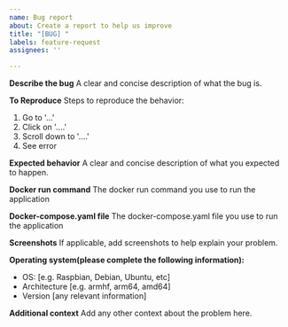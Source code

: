 ```yaml
---
name: Bug report
about: Create a report to help us improve
title: "[BUG] "
labels: feature-request
assignees: ''

---
```


**Describe the bug**
A clear and concise description of what the bug is.

**To Reproduce**
Steps to reproduce the behavior:
1. Go to '...'
2. Click on '....'
3. Scroll down to '....'
4. See error

**Expected behavior**
A clear and concise description of what you expected to happen.

**Docker run command**
The docker run command you use to run the application

**Docker-compose.yaml file**
The docker-compose.yaml file you use to run the application

**Screenshots**
If applicable, add screenshots to help explain your problem.

**Operating system(please complete the following information):**
 - OS: [e.g. Raspbian, Debian, Ubuntu, etc]
 - Architecture [e.g. armhf, arm64, amd64]
 - Version [any relevant information]

**Additional context**
Add any other context about the problem here.
